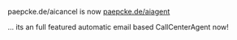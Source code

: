 paepcke.de/aicancel is now [paepcke.de/aiagent](https://paepcke.de/aiagent)

... its an full featured automatic email based CallCenterAgent now!
